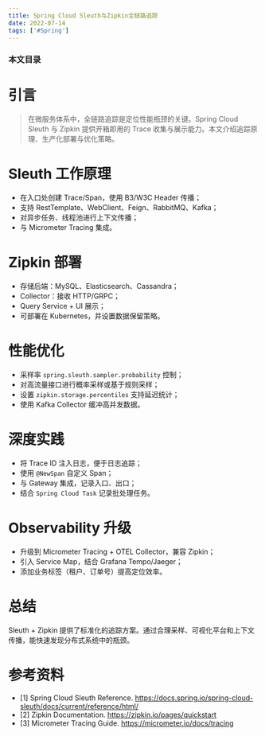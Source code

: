 ```yaml
---
title: Spring Cloud Sleuth与Zipkin全链路追踪
date: 2022-07-14
tags: ['#Spring']
---
```


### 本文目录
<!-- toc -->

# 引言
> 在微服务体系中，全链路追踪是定位性能瓶颈的关键。Spring Cloud Sleuth 与 Zipkin 提供开箱即用的 Trace 收集与展示能力。本文介绍追踪原理、生产化部署与优化策略。

# Sleuth 工作原理
- 在入口处创建 Trace/Span，使用 B3/W3C Header 传播；
- 支持 RestTemplate、WebClient、Feign、RabbitMQ、Kafka；
- 对异步任务、线程池进行上下文传播；
- 与 Micrometer Tracing 集成。

# Zipkin 部署
- 存储后端：MySQL、Elasticsearch、Cassandra；
- Collector：接收 HTTP/GRPC；
- Query Service + UI 展示；
- 可部署在 Kubernetes，并设置数据保留策略。

# 性能优化
- 采样率 `spring.sleuth.sampler.probability` 控制；
- 对高流量接口进行概率采样或基于规则采样；
- 设置 `zipkin.storage.percentiles` 支持延迟统计；
- 使用 Kafka Collector 缓冲高并发数据。

# 深度实践
- 将 Trace ID 注入日志，便于日志追踪；
- 使用 `@NewSpan` 自定义 Span；
- 与 Gateway 集成，记录入口、出口；
- 结合 `Spring Cloud Task` 记录批处理任务。

# Observability 升级
- 升级到 Micrometer Tracing + OTEL Collector，兼容 Zipkin；
- 引入 Service Map，结合 Grafana Tempo/Jaeger；
- 添加业务标签（租户、订单号）提高定位效率。

# 总结
Sleuth + Zipkin 提供了标准化的追踪方案。通过合理采样、可视化平台和上下文传播，能快速发现分布式系统中的瓶颈。

# 参考资料
- [1] Spring Cloud Sleuth Reference. https://docs.spring.io/spring-cloud-sleuth/docs/current/reference/html/
- [2] Zipkin Documentation. https://zipkin.io/pages/quickstart
- [3] Micrometer Tracing Guide. https://micrometer.io/docs/tracing
